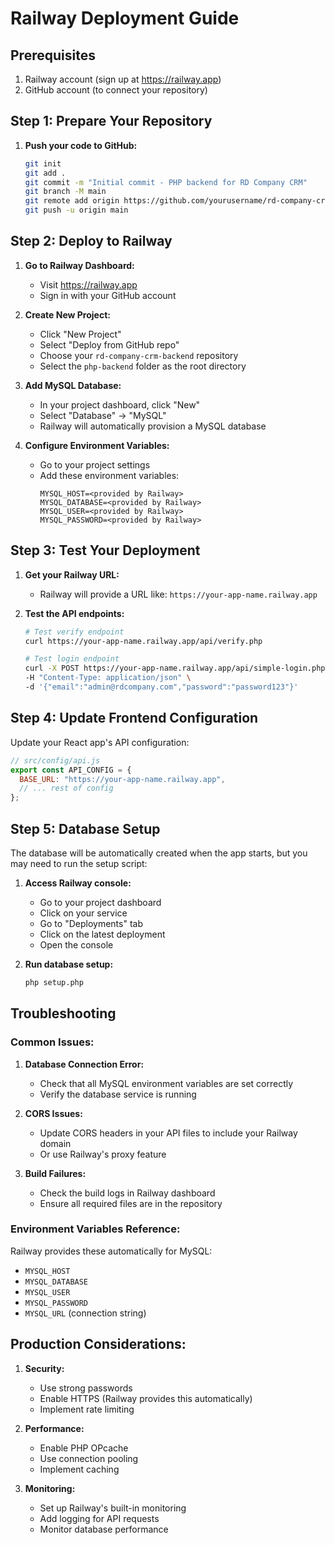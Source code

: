 # Railway Deployment Guide

## Prerequisites
1. Railway account (sign up at https://railway.app)
2. GitHub account (to connect your repository)

## Step 1: Prepare Your Repository

1. **Push your code to GitHub:**
   ```bash
   git init
   git add .
   git commit -m "Initial commit - PHP backend for RD Company CRM"
   git branch -M main
   git remote add origin https://github.com/yourusername/rd-company-crm-backend.git
   git push -u origin main
   ```

## Step 2: Deploy to Railway

1. **Go to Railway Dashboard:**
   - Visit https://railway.app
   - Sign in with your GitHub account

2. **Create New Project:**
   - Click "New Project"
   - Select "Deploy from GitHub repo"
   - Choose your `rd-company-crm-backend` repository
   - Select the `php-backend` folder as the root directory

3. **Add MySQL Database:**
   - In your project dashboard, click "New"
   - Select "Database" → "MySQL"
   - Railway will automatically provision a MySQL database

4. **Configure Environment Variables:**
   - Go to your project settings
   - Add these environment variables:
     ```
     MYSQL_HOST=<provided by Railway>
     MYSQL_DATABASE=<provided by Railway>
     MYSQL_USER=<provided by Railway>
     MYSQL_PASSWORD=<provided by Railway>
     ```

## Step 3: Test Your Deployment

1. **Get your Railway URL:**
   - Railway will provide a URL like: `https://your-app-name.railway.app`

2. **Test the API endpoints:**
   ```bash
   # Test verify endpoint
   curl https://your-app-name.railway.app/api/verify.php
   
   # Test login endpoint
   curl -X POST https://your-app-name.railway.app/api/simple-login.php \
   -H "Content-Type: application/json" \
   -d '{"email":"admin@rdcompany.com","password":"password123"}'
   ```

## Step 4: Update Frontend Configuration

Update your React app's API configuration:

```javascript
// src/config/api.js
export const API_CONFIG = {
  BASE_URL: "https://your-app-name.railway.app",
  // ... rest of config
};
```

## Step 5: Database Setup

The database will be automatically created when the app starts, but you may need to run the setup script:

1. **Access Railway console:**
   - Go to your project dashboard
   - Click on your service
   - Go to "Deployments" tab
   - Click on the latest deployment
   - Open the console

2. **Run database setup:**
   ```bash
   php setup.php
   ```

## Troubleshooting

### Common Issues:

1. **Database Connection Error:**
   - Check that all MySQL environment variables are set correctly
   - Verify the database service is running

2. **CORS Issues:**
   - Update CORS headers in your API files to include your Railway domain
   - Or use Railway's proxy feature

3. **Build Failures:**
   - Check the build logs in Railway dashboard
   - Ensure all required files are in the repository

### Environment Variables Reference:

Railway provides these automatically for MySQL:
- `MYSQL_HOST`
- `MYSQL_DATABASE` 
- `MYSQL_USER`
- `MYSQL_PASSWORD`
- `MYSQL_URL` (connection string)

## Production Considerations:

1. **Security:**
   - Use strong passwords
   - Enable HTTPS (Railway provides this automatically)
   - Implement rate limiting

2. **Performance:**
   - Enable PHP OPcache
   - Use connection pooling
   - Implement caching

3. **Monitoring:**
   - Set up Railway's built-in monitoring
   - Add logging for API requests
   - Monitor database performance

